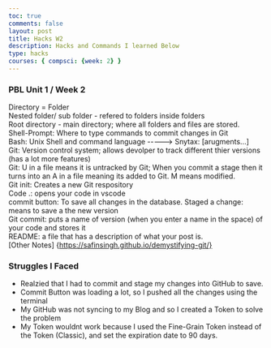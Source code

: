 ```yaml
---
toc: true
comments: false
layout: post
title: Hacks W2
description: Hacks and Commands I learned Below
type: hacks
courses: { compsci: {week: 2} }
---
```


### PBL Unit 1 / Week 2
> 
Directory =  Folder <br>
Nested folder/ sub folder - refered to folders inside folders<br>
Root directory - main directory; where all folders and files are stored.<br>
Shell-Prompt: Where to type commands to commit changes in Git<br>
Bash: Unix Shell and command language ----->  Snytax: <program> [arugments...]<br>
Git: Version control system; allows devolper to track different thier versions (has a lot more features)<br>
Git: U in a file means it is untracked by Git; When you commit a stage then it turns into an A in a file meaning its added to Git. M means modified. <br>
Git init: Creates a new Git respository <br>
Code .: opens your code in vscode<br>
commit button: To save all changes in the database.
Staged a change: means to save a the new version<br>
Git commit: puts a name of version (when you enter a name in the space) of your code and stores it<br>
README: a file that has a description of what your post is. <br>
[Other Notes] {https://safinsingh.github.io/demystifying-git/}

### Struggles I Faced
  > 
  - Realzied that I had to commit and stage my changes into GitHub to save. <br>
  - Commit Button was loading a lot, so I pushed all the changes using the terminal <br>
  - My GitHub was not syncing to my Blog and so I created a Token to solve the problem <br>
  - My Token wouldnt work because I used the Fine-Grain Token instead of the Token (Classic), and set the expiration date to 90 days. <br>

    
